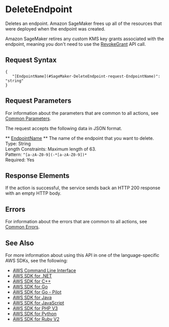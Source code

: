 # DeleteEndpoint<a name="API_DeleteEndpoint"></a>

Deletes an endpoint\. Amazon SageMaker frees up all of the resources that were deployed when the endpoint was created\. 

Amazon SageMaker retires any custom KMS key grants associated with the endpoint, meaning you don't need to use the [RevokeGrant](http://docs.aws.amazon.com/kms/latest/APIReference/API_RevokeGrant.html) API call\.

## Request Syntax<a name="API_DeleteEndpoint_RequestSyntax"></a>

```
{
   "[EndpointName](#SageMaker-DeleteEndpoint-request-EndpointName)": "string"
}
```

## Request Parameters<a name="API_DeleteEndpoint_RequestParameters"></a>

For information about the parameters that are common to all actions, see [Common Parameters](CommonParameters.md)\.

The request accepts the following data in JSON format\.

 ** [EndpointName](#API_DeleteEndpoint_RequestSyntax) **   <a name="SageMaker-DeleteEndpoint-request-EndpointName"></a>
The name of the endpoint that you want to delete\.  
Type: String  
Length Constraints: Maximum length of 63\.  
Pattern: `^[a-zA-Z0-9](-*[a-zA-Z0-9])*`   
Required: Yes

## Response Elements<a name="API_DeleteEndpoint_ResponseElements"></a>

If the action is successful, the service sends back an HTTP 200 response with an empty HTTP body\.

## Errors<a name="API_DeleteEndpoint_Errors"></a>

For information about the errors that are common to all actions, see [Common Errors](CommonErrors.md)\.

## See Also<a name="API_DeleteEndpoint_SeeAlso"></a>

For more information about using this API in one of the language\-specific AWS SDKs, see the following:
+  [AWS Command Line Interface](https://docs.aws.amazon.com/goto/aws-cli/sagemaker-2017-07-24/DeleteEndpoint) 
+  [AWS SDK for \.NET](https://docs.aws.amazon.com/goto/DotNetSDKV3/sagemaker-2017-07-24/DeleteEndpoint) 
+  [AWS SDK for C\+\+](https://docs.aws.amazon.com/goto/SdkForCpp/sagemaker-2017-07-24/DeleteEndpoint) 
+  [AWS SDK for Go](https://docs.aws.amazon.com/goto/SdkForGoV1/sagemaker-2017-07-24/DeleteEndpoint) 
+  [AWS SDK for Go \- Pilot](https://docs.aws.amazon.com/goto/SdkForGoPilot/sagemaker-2017-07-24/DeleteEndpoint) 
+  [AWS SDK for Java](https://docs.aws.amazon.com/goto/SdkForJava/sagemaker-2017-07-24/DeleteEndpoint) 
+  [AWS SDK for JavaScript](https://docs.aws.amazon.com/goto/AWSJavaScriptSDK/sagemaker-2017-07-24/DeleteEndpoint) 
+  [AWS SDK for PHP V3](https://docs.aws.amazon.com/goto/SdkForPHPV3/sagemaker-2017-07-24/DeleteEndpoint) 
+  [AWS SDK for Python](https://docs.aws.amazon.com/goto/boto3/sagemaker-2017-07-24/DeleteEndpoint) 
+  [AWS SDK for Ruby V2](https://docs.aws.amazon.com/goto/SdkForRubyV2/sagemaker-2017-07-24/DeleteEndpoint) 